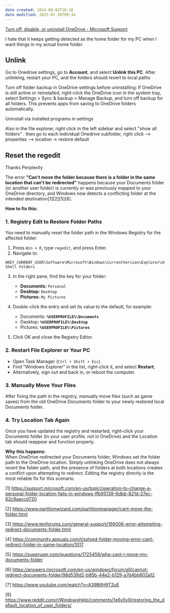 ```yaml
---
date created: 2024-08-02T16:18
date modified: 2025-07-18T09:34
---
```


[Turn off, disable, or uninstall OneDrive - Microsoft Support](https://support.microsoft.com/en-us/office/turn-off-disable-or-uninstall-onedrive-f32a17ce-3336-40fe-9c38-6efb09f944b0)

I hate that it keeps getting detected as the home folder for my PC when I want things in my actual home folder.

## Unlink

Go to Onedrive settings, go to **Account**, and select **Unlink this PC**. After unlinking, restart your PC, and the folders should revert to local paths

Turn off folder backup in OneDrive settings before uninstalling: If OneDrive is still active or reinstalled, right-click the OneDrive icon in the system tray, select Settings > Sync & backup > Manage Backup, and turn off backup for all folders. This prevents apps from saving to OneDrive folders automatically.

Uninstall via installed programs in settings

Also in the file explorer, right click in the left sidebar and select "show all folders" . then go to each individual Onedrive subfolder, right click --> properties --> location -> restore default

## Reset the regedit

Thanks Perplexity

The error **"Can't move the folder because there is a folder in the same location that can't be redirected"** happens because your Documents folder (or another user folder) is currently or was previously mapped to your OneDrive directory, and Windows now detects a conflicting folder at the intended destination[1][2][5][8].

**How to fix this:**

### 1. **Registry Edit to Restore Folder Paths**

You need to manually reset the folder path in the Windows Registry for the affected folder:

1. Press `Win + R`, type `regedit`, and press Enter.
2. Navigate to:
```
HKEY_CURRENT_USER\Software\Microsoft\Windows\CurrentVersion\Explorer\User Shell Folders
   ```
3. In the right pane, find the key for your folder:
   - **Documents:** `Personal`
   - **Desktop:** `Desktop`
   - **Pictures:** `My Pictures`
   
4. Double-click the entry and set its value to the default, for example:
   - Documents: **`%USERPROFILE%\Documents`**
   - Desktop: **`%USERPROFILE%\Desktop`**
   - Pictures: **`%USERPROFILE%\Pictures`**
5. Click OK and close the Registry Editor.

### 2. **Restart File Explorer or Your PC**

- Open Task Manager (`Ctrl + Shift + Esc`).
- Find "Windows Explorer" in the list, right-click it, and select **Restart**;
- Alternatively, sign out and back in, or reboot the computer.

### 3. **Manually Move Your Files**

After fixing the path in the registry, manually move files (such as game saves) from the old OneDrive Documents folder to your newly restored local Documents folder.

### 4. **Try Location Tab Again**

Once you have updated the registry and restarted, right-click your Documents folder (in your user profile, not in OneDrive) and the Location tab should reappear and function properly.

**Why this happens:**  
When OneDrive redirected your Documents folder, Windows set the folder path to the OneDrive location. Simply unlinking OneDrive does not always revert the folder path, and the presence of folders at both locations creates a conflict upon attempting to redirect. Editing the registry directly is the most reliable fix for this scenario.

[1] https://support.microsoft.com/en-us/topic/operation-to-change-a-personal-folder-location-fails-in-windows-ffb95139-6dbb-821d-27ec-62c9aaccd720

[2] https://www.partitionwizard.com/partitionmanager/cant-move-the-folder.html

[3] https://www.tenforums.com/general-support/166006-error-attempting-redirect-documents-folder.html

[4] https://community.appuals.com/t/solved-folder-moving-error-cant-redirect-folder-in-same-location/1017

[5] https://superuser.com/questions/1725456/wha-cant-i-move-my-documents-folder

[6] https://answers.microsoft.com/en-us/windows/forum/all/cannot-redirect-documents-folder/98d539d2-b85b-44e2-b129-a7d4bb602a12

[7] https://www.youtube.com/watch?v=A39B6H9T2uE

[8] https://www.reddit.com/r/WindowsHelp/comments/1e6x5v9/restoring_the_default_location_of_user_folders/